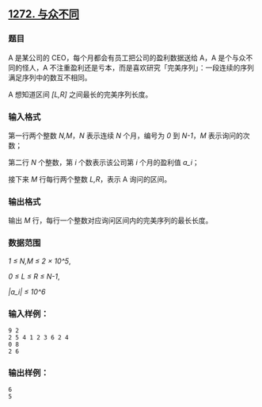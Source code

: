 ## [1272. 与众不同](https://www.acwing.com/problem/content/1274/)

### 题目

A 是某公司的 CEO，每个月都会有员工把公司的盈利数据送给 A，A 是个与众不同的怪人，A 不注重盈利还是亏本，而是喜欢研究「完美序列」：一段连续的序列满足序列中的数互不相同。

A 想知道区间 *[L,R]* 之间最长的完美序列长度。

### 输入格式

第一行两个整数 *N,M*，*N* 表示连续 *N* 个月，编号为 *0* 到 *N-1*，*M* 表示询问的次数；

第二行 *N* 个整数，第 *i* 个数表示该公司第 *i* 个月的盈利值 *a_i*；

接下来 *M* 行每行两个整数 *L,R*，表示 A 询问的区间。

### 输出格式

输出 *M* 行，每行一个整数对应询问区间内的完美序列的最长长度。

### 数据范围

*1 ≤ N,M ≤ 2 × 10^5*,

*0 ≤ L ≤ R ≤ N-1*,

*|a_i| ≤ 10^6*

### 输入样例：

```
9 2
2 5 4 1 2 3 6 2 4
0 8
2 6
```

### 输出样例：

```
6
5
```
